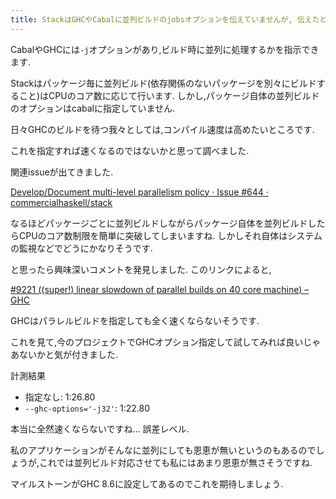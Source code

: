```yaml
---
title: StackはGHCやCabalに並列ビルドのjobsオプションを伝えていませんが, 伝えたとしてもGHCの問題で全然速くならない
---
```


CabalやGHCには`-j`オプションがあり,ビルド時に並列に処理するかを指示できます.

Stackはパッケージ毎に並列ビルド(依存関係のないパッケージを別々にビルドすること)はCPUのコア数に応じて行います.
しかし,パッケージ自体の並列ビルドのオプションはcabalに指定していません.

日々GHCのビルドを待つ我々としては,コンパイル速度は高めたいところです.

これを指定すれば速くなるのではないかと思って調べました.

関連issueが出てきました.

[Develop/Document multi-level parallelism policy · Issue #644 · commercialhaskell/stack](https://github.com/commercialhaskell/stack/issues/644)

なるほどパッケージごとに並列ビルドしながらパッケージ自体を並列ビルドしたらCPUのコア数制限を簡単に突破してしまいますね.
しかしそれ自体はシステムの監視などでどうにかなりそうです.

と思ったら興味深いコメントを発見しました.
このリンクによると,

[#9221 ((super!) linear slowdown of parallel builds on 40 core machine) – GHC](https://ghc.haskell.org/trac/ghc/ticket/9221)

GHCはパラレルビルドを指定しても全く速くならないそうです.

これを見て,今のプロジェクトでGHCオプション指定して試してみれば良いじゃあないかと気が付きました.

計測結果

* 指定なし: 1:26.80
* `--ghc-options='-j32'`: 1:22.80

本当に全然速くならないですね…
誤差レベル.

私のアプリケーションがそんなに並列にしても恩恵が無いというのもあるのでしょうが,これでは並列ビルド対応させても私にはあまり恩恵が無さそうですね.

マイルストーンがGHC 8.6に設定してあるのでこれを期待しましょう.
